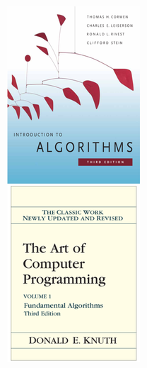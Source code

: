 ![cover](./images/Introduction_to_Algorithms_[coremen]_(3).png)
![cover](./images/The_Art_of_Computer_Programming_[Donald_E._Knuth]_(3).png)